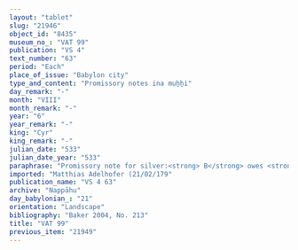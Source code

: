 ```yaml
---
layout: "tablet"
slug: "21946"
object_id: "8435"
museum_no_: "VAT 99"
publication: "VS 4"
text_number: "63"
period: "Each"
place_of_issue: "Babylon city"
type_and_content: "Promissory notes ina muẖẖi"
day_remark: "-"
month: "VIII"
month_remark: "-"
year: "6"
year_remark: "-"
king: "Cyr"
king_remark: "-"
julian_date: "533"
julian_date_year: "533"
paraphrase: "Promissory note for silver:<strong> B</strong> owes <strong>A</strong> 18 shekel of silver. He is to pay in Nisannu (I). 2 witnesses and the scribe (Bēl-erība/Rēmūt-Bēl//Zannētu).<br /> &nbsp;<br /> <strong>A</strong>&nbsp;= Marduk-&scaron;umu-iddin/Nab&ucirc;-bān-zēri//Nappāhu; <strong>B</strong>&nbsp;= Iddin-Nab&ucirc;/Nab&ucirc;-bān-zēri//Nappāhu<br /> &nbsp;"
imported: "Matthias Adelhofer (21/02/179"
publication_name: "VS 4 63"
archive: "Nappāhu"
day_babylonian_: "21"
orientation: "Landscape"
bibliography: "Baker 2004, No. 213"
title: "VAT 99"
previous_item: "21949"
---
```

